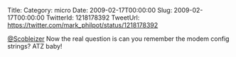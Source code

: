 Title: 
Category: micro
Date: 2009-02-17T00:00:00
Slug: 2009-02-17T00:00:00
TwitterId: 1218178392
TweetUrl: https://twitter.com/mark_philpot/status/1218178392

[@Scobleizer](https://twitter.com/Scobleizer) Now the real question is can you remember the modem config strings?  ATZ baby!